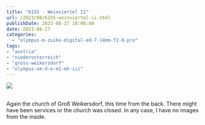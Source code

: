 ```yaml
---
title: "6155 - Weinviertel II"
url: /2023/08/6155-weinviertel-ii.html
publishDate: 2023-08-27 18:00:00
date: 2023-08-27
categories:
  - "olympus-m-zuiko-digital-ed-7-14mm-f2-8-pro"
tags:
- "austria"
- "niederosterreich"
- "gross-weikersdorf"
- "olympus-om-d-e-m1-mk-iii"
---
```

<div class="container">
<div class="center"><a target="_blank" href="https://d25zfm9zpd7gm5.cloudfront.net/1200x1200/2020/20200517_095810_lr.jpg"><img class="webfeedsFeaturedVisual" src="https://d25zfm9zpd7gm5.cloudfront.net/0600x0600/2020/20200517_095810_lr.jpg" /></a></div>
</div>
<br />

Again the church of Groß Weikersdorf, this time from the
back. There might have been services or the church was
closed. In any case, I have no images from the inside.
